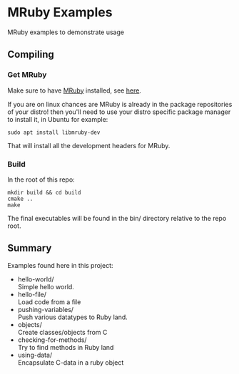 # MRuby Examples

MRuby examples to demonstrate usage

## Compiling

### Get MRuby

Make sure to have [MRuby](https://mruby.org/) installed, see [here](https://github.com/mruby/mruby#how-to-get-mruby).


If you are on linux chances are MRuby is already in the package repositories of your distro! then you'll need to use 
your distro specific package manager to install it, in Ubuntu for example:

`sudo apt install libmruby-dev`

That will install all the development headers for MRuby.

### Build

In the root of this repo:

```
mkdir build && cd build
cmake ..
make
```

The final executables will be found in the bin/ directory relative to the repo
root.

## Summary

Examples found here in this project:

- hello-world/  
    Simple hello world. 
- hello-file/  
    Load code from a file
- pushing-variables/  
    Push various datatypes to Ruby land.
- objects/  
    Create classes/objects from C
- checking-for-methods/  
    Try to find methods in Ruby land
- using-data/  
    Encapsulate C-data in a ruby object
